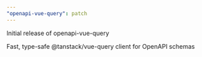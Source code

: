 ```yaml
---
"openapi-vue-query": patch
---
```


Initial release of openapi-vue-query

Fast, type-safe @tanstack/vue-query client for OpenAPI schemas